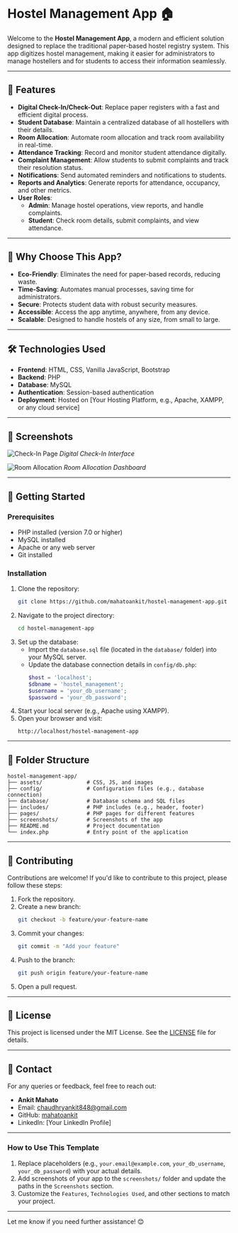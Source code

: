 # Hostel Management App 🏠

Welcome to the **Hostel Management App**, a modern and efficient solution designed to replace the traditional paper-based hostel registry system. This app digitizes hostel management, making it easier for administrators to manage hostellers and for students to access their information seamlessly.

---

## 🌟 Features

- **Digital Check-In/Check-Out**: Replace paper registers with a fast and efficient digital process.
- **Student Database**: Maintain a centralized database of all hostellers with their details.
- **Room Allocation**: Automate room allocation and track room availability in real-time.
- **Attendance Tracking**: Record and monitor student attendance digitally.
- **Complaint Management**: Allow students to submit complaints and track their resolution status.
- **Notifications**: Send automated reminders and notifications to students.
- **Reports and Analytics**: Generate reports for attendance, occupancy, and other metrics.
- **User Roles**:
  - **Admin**: Manage hostel operations, view reports, and handle complaints.
  - **Student**: Check room details, submit complaints, and view attendance.

---

## 🚀 Why Choose This App?

- **Eco-Friendly**: Eliminates the need for paper-based records, reducing waste.
- **Time-Saving**: Automates manual processes, saving time for administrators.
- **Secure**: Protects student data with robust security measures.
- **Accessible**: Access the app anytime, anywhere, from any device.
- **Scalable**: Designed to handle hostels of any size, from small to large.

---

## 🛠️ Technologies Used

- **Frontend**: HTML, CSS, Vanilla JavaScript, Bootstrap
- **Backend**: PHP
- **Database**: MySQL
- **Authentication**: Session-based authentication
- **Deployment**: Hosted on [Your Hosting Platform, e.g., Apache, XAMPP, or any cloud service]

---

## 📸 Screenshots

![Check-In Page](screenshots/checkin.png)
*Digital Check-In Interface*

![Room Allocation](screenshots/room-allocation.png)
*Room Allocation Dashboard*

---

## 🚀 Getting Started

### Prerequisites
- PHP installed (version 7.0 or higher)
- MySQL installed
- Apache or any web server
- Git installed

### Installation
1. Clone the repository:
   ```bash
   git clone https://github.com/mahatoankit/hostel-management-app.git
   ```
2. Navigate to the project directory:
   ```bash
   cd hostel-management-app
   ```
3. Set up the database:
   - Import the `database.sql` file (located in the `database/` folder) into your MySQL server.
   - Update the database connection details in `config/db.php`:
     ```php
     $host = 'localhost';
     $dbname = 'hostel_management';
     $username = 'your_db_username';
     $password = 'your_db_password';
     ```
4. Start your local server (e.g., Apache using XAMPP).
5. Open your browser and visit:
   ```
   http://localhost/hostel-management-app
   ```

---

## 📂 Folder Structure

```
hostel-management-app/
├── assets/              # CSS, JS, and images
├── config/              # Configuration files (e.g., database connection)
├── database/            # Database schema and SQL files
├── includes/            # PHP includes (e.g., header, footer)
├── pages/               # PHP pages for different features
├── screenshots/         # Screenshots of the app
├── README.md            # Project documentation
└── index.php            # Entry point of the application
```

---

## 🤝 Contributing

Contributions are welcome! If you'd like to contribute to this project, please follow these steps:
1. Fork the repository.
2. Create a new branch:
   ```bash
   git checkout -b feature/your-feature-name
   ```
3. Commit your changes:
   ```bash
   git commit -m "Add your feature"
   ```
4. Push to the branch:
   ```bash
   git push origin feature/your-feature-name
   ```
5. Open a pull request.

---

## 📄 License

This project is licensed under the MIT License. See the [LICENSE](LICENSE) file for details.

---

## 📧 Contact

For any queries or feedback, feel free to reach out:
- **Ankit Mahato**  
- Email: chaudhryankit848@gmail.com  
- GitHub: [mahatoankit](https://github.com/mahatoankit)  
- LinkedIn: [Your LinkedIn Profile]  

---

### **How to Use This Template**
1. Replace placeholders (e.g., `your.email@example.com`, `your_db_username`, `your_db_password`) with your actual details.
2. Add screenshots of your app to the `screenshots/` folder and update the paths in the `Screenshots` section.
3. Customize the `Features`, `Technologies Used`, and other sections to match your project.

---

Let me know if you need further assistance! 😊